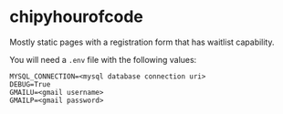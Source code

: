 chipyhourofcode
===============

Mostly static pages with a registration form that has
waitlist capability.


You will need a `.env` file with the following values:


    MYSQL_CONNECTION=<mysql database connection uri>
    DEBUG=True
    GMAILU=<gmail username>
    GMAILP=<gmail password>

